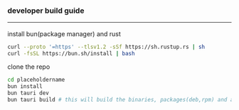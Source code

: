 
### developer build guide <hr>

install bun(package manager) and rust

```sh
curl --proto '=https' --tlsv1.2 -sSf https://sh.rustup.rs | sh
curl -fsSL https://bun.sh/install | bash
```
clone the repo 

```sh
cd placeholdername
bun install
bun tauri dev
bun tauri build # this will build the binaries, packages(deb,rpm) and appimage
```
